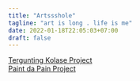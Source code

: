 ```yaml
---
title: "Artssshole"
tagline: "art is long . life is me"
date: 2022-01-18T22:05:03+07:00
draft: false
---
```


[Tergunting Kolase Project](https://photos.app.goo.gl/5GWyngEEBNSvhRCD9)  
[Paint da Pain Project]()